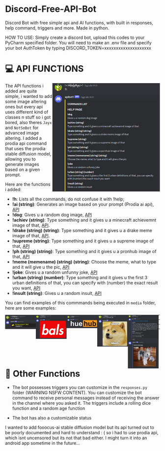# Discord-Free-API-Bot
Discord Bot with free simple api and AI functions, with built in responses, help command, triggers and more. Made in python.

HOW TO USE: Simply create a discord bot, upload this codes to your PyCharm specified folder. You will need to make an .env file and specify your bot AuthToken by typing DISCORD_TOKEN=xxxxxxxxxxxxxxxxxxxx

# 💻 API FUNCTIONS
<img align="right" src="https://github.com/Hue-Jhan/Discord-Free-API-Bot/blob/main/media/apibot%20h.png" width="350" />

The API functions i added are quite simple, i wanted to add some image altering ones but every api uses different kind of classes n stuff so i got bored, also theres `Jayx` and `NotSoBot` for advanced image altering. I added a prodia api command that uses the prodia stable diffusion model, allowing you to generate images based on a given prompt. 

Here are the functions i added:

- **!h**: Lists all the commands, do not confuse it with !help;
- **!ai (string)**: Generates an image based on your prompt (Prodia ai api), [API](https://app.prodia.com/api)
- **!dog**: Gives u a random dog image, [API](https://dog.ceo/api/breeds/image/random)  <!-- <img align="center" src="https://github.com/Hue-Jhan/Discord-Free-API-Bot/blob/main/media/apibot%20dog.png" width="100" /> --> 
- **!achiev (string)**: Type something and it gives u a minecraft achievemnt image of that, [API](https://api.alexflipnote.dev/achievement?text=xd).
- **!drake (string) (string)**: Type something and it gives u a drake meme image of that, [API](https://frenchnoodles.xyz/api/endpoints/drake/?text1=bals&text2=balz).
- **!supreme (string)**: Type something and it gives u a supreme image of that, [API](https://api.alexflipnote.dev/supreme?text=sium)
- **!ph (string) (string)**: Type something and it gives u a pronhub image of that, [API](https://api.alexflipnote.dev/pornhub?text=xd&text2=lel)
- **!meme (memename) (string) (string)**: Choose the meme, what to type and it will give u the pic, [API](https://api.memegen.link/images/)
- **!joke**: Gives u a random unfunny joke, [API](https://official-joke-api.appspot.com/jokes/random)
- **!urban (string) (number)**: Type something and it gives u the first 3 urban definitions of that, you can specify with (number) the exact result you want, [API](https://api.urbandictionary.com/v0/define?term=kek)
- **!insult (string)**: Gives u a random insult, [API](https://evilinsult.com/generate_insult.php?lang=en&type=json)

You can find examples of this commmands being executed in `media` folder, here are some examples:

<img align="left" src="https://github.com/Hue-Jhan/Discord-Free-API-Bot/blob/main/media/apibot%20achiev.png" width="100" />
<img align="left" src="https://github.com/Hue-Jhan/Discord-Free-API-Bot/blob/main/media/apibot%20supreme.png" width="100" />
<img align="left" src="https://github.com/Hue-Jhan/Discord-Free-API-Bot/blob/main/media/apibot%20ph.png" width="100" />
<img align="left" src="https://github.com/Hue-Jhan/Discord-Free-API-Bot/blob/main/media/apibot%20meme.png" width="100" />
<img align="left" src="https://github.com/Hue-Jhan/Discord-Free-API-Bot/blob/main/media/apibot%20urban.png" width="100" />
<img align="left" src="https://github.com/Hue-Jhan/Discord-Free-API-Bot/blob/main/media/apibot%20dog.png" width="100" />

---

---

---

---
<p>   </p>
<p>   </p>
<p>   </p>

# 🔧 Other Functions

- The bot possesses triggers you can customize in the `responses.py` folder (WARNING NSFW CONTENT).
You can customize the bot command to receive personal messages instead of receiving the answer in the channel where you asked it.
The triggers include a rolling dice function and a random age function

- The bot has also a customizable status

I wanted to add fooocus-ai stable diffusion model but its api turned out to be poorly documented and hard to understand :  ( so i had to use prodia api, which isnt uncensored but its not that bad either. I might turn it into an android app sometime in the future...
